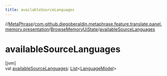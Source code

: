 ```yaml
---
title: availableSourceLanguages
---
```

//[MetaPhrase](../../../index.html)/[com.github.diegoberaldin.metaphrase.feature.translate.panel.memory.presentation](../index.html)/[BrowseMemoryUiState](index.html)/[availableSourceLanguages](available-source-languages.html)



# availableSourceLanguages



[jvm]\
val [availableSourceLanguages](available-source-languages.html): [List](https://kotlinlang.org/api/latest/jvm/stdlib/kotlin.collections/-list/index.html)&lt;[LanguageModel](../../com.github.diegoberaldin.metaphrase.domain.language.data/-language-model/index.html)&gt;




